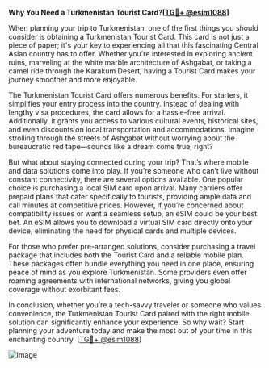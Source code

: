 **Why You Need a Turkmenistan Tourist Card?[[TG💪+ @esim1088](https://t.me/s/esim1088)]**

When planning your trip to Turkmenistan, one of the first things you should consider is obtaining a Turkmenistan Tourist Card. This card is not just a piece of paper; it's your key to experiencing all that this fascinating Central Asian country has to offer. Whether you're interested in exploring ancient ruins, marveling at the white marble architecture of Ashgabat, or taking a camel ride through the Karakum Desert, having a Tourist Card makes your journey smoother and more enjoyable.

The Turkmenistan Tourist Card offers numerous benefits. For starters, it simplifies your entry process into the country. Instead of dealing with lengthy visa procedures, the card allows for a hassle-free arrival. Additionally, it grants you access to various cultural events, historical sites, and even discounts on local transportation and accommodations. Imagine strolling through the streets of Ashgabat without worrying about the bureaucratic red tape—sounds like a dream come true, right?

But what about staying connected during your trip? That’s where mobile and data solutions come into play. If you’re someone who can’t live without constant connectivity, there are several options available. One popular choice is purchasing a local SIM card upon arrival. Many carriers offer prepaid plans that cater specifically to tourists, providing ample data and call minutes at competitive prices. However, if you’re concerned about compatibility issues or want a seamless setup, an eSIM could be your best bet. An eSIM allows you to download a virtual SIM card directly onto your device, eliminating the need for physical cards and multiple devices.

For those who prefer pre-arranged solutions, consider purchasing a travel package that includes both the Tourist Card and a reliable mobile plan. These packages often bundle everything you need in one place, ensuring peace of mind as you explore Turkmenistan. Some providers even offer roaming agreements with international networks, giving you global coverage without exorbitant fees.

In conclusion, whether you’re a tech-savvy traveler or someone who values convenience, the Turkmenistan Tourist Card paired with the right mobile solution can significantly enhance your experience. So why wait? Start planning your adventure today and make the most out of your time in this enchanting country. [[TG💪+ @esim1088](https://t.me/s/esim1088)]

![Image](https://i.postimg.cc/Y0z9fWf4/image.png)